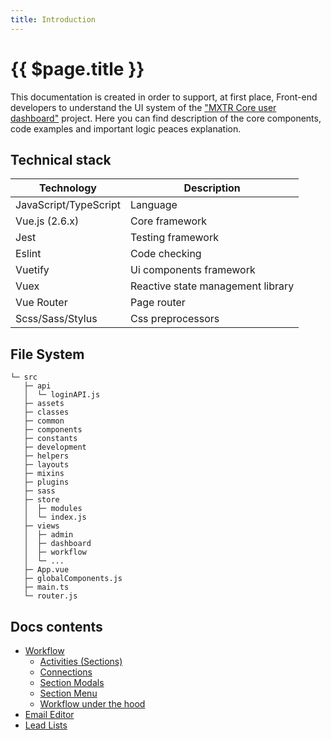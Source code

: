 ```yaml
---
title: Introduction 
---
```


# {{ $page.title }}

This documentation is created in order to support, at first place, Front-end developers to understand the UI system of the ["MXTR Core user dashboard"](https://www.mxtrautomation.com/) project.
Here you can find description of the core components, code examples and important logic peaces explanation.

## Technical stack
| Technology            | Description                       |
|-----------------------|-----------------------------------|
| JavaScript/TypeScript | Language                          |
| Vue.js (2.6.x)        | Core framework                    |
| Jest                  | Testing framework                 |
| Eslint                | Code checking                     |
| Vuetify               | Ui components framework           |
| Vuex                  | Reactive state management library |
| Vue Router            | Page router                       |
| Scss/Sass/Stylus      | Css preprocessors                 |

## File System
```
└─ src
   ├─ api
   │  └─ loginAPI.js
   ├─ assets
   ├─ classes
   ├─ common
   ├─ components
   ├─ constants
   ├─ development
   ├─ helpers
   ├─ layouts
   ├─ mixins
   ├─ plugins
   ├─ sass
   ├─ store
   │  ├─ modules
   │  └─ index.js
   ├─ views
   │  ├─ admin
   │  ├─ dashboard
   │  ├─ workflow
   │  └─ ...
   ├─ App.vue
   ├─ globalComponents.js
   ├─ main.ts
   └─ router.js
```

## Docs contents
- [Workflow](./workflows)
  - [Activities (Sections)](./workflows/sections.md)
  - [Connections](./workflows/connections.md)
  - [Section Modals](./workflows/sectionModals.md)
  - [Section Menu](./workflows/sectionMenu.md)
  - [Workflow under the hood](./workflows/technical.md)
- [Email Editor](./email-editor)
- [Lead Lists](./lead-lists)